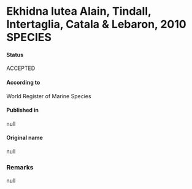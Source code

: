 # Ekhidna lutea Alain, Tindall, Intertaglia, Catala & Lebaron, 2010 SPECIES

#### Status
ACCEPTED

#### According to
World Register of Marine Species

#### Published in
null

#### Original name
null

### Remarks
null
